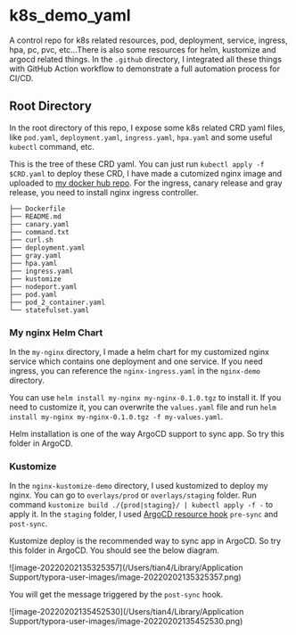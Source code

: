 # k8s_demo_yaml

A control repo for k8s related resources, pod, deployment, service, ingress, hpa, pc, pvc, etc...There is also some resources for helm, kustomize and argocd related things. In the `.github` directory, I integrated all these things with GitHub Action workflow to demonstrate a full automation process for CI/CD.



## Root Directory

In the root directory of this repo, I expose some k8s related CRD yaml files, like `pod.yaml`, `deployment.yaml`, `ingress.yaml`, `hpa.yaml` and some useful `kubectl` command, etc.

This is the tree of these CRD yaml. You can just run `kubectl apply -f $CRD.yaml` to deploy these CRD, I have made a cutomized nginx image and uploaded to [my docker hub repo](https://hub.docker.com/repository/docker/dhutsj/nginx/general). For the ingress, canary release and gray release, you need to install nginx ingress controller.

```shell
├── Dockerfile
├── README.md
├── canary.yaml
├── command.txt
├── curl.sh
├── deployment.yaml
├── gray.yaml
├── hpa.yaml
├── ingress.yaml
├── kustomize
├── nodeport.yaml
├── pod.yaml
├── pod_2_container.yaml
└── statefulset.yaml

```

###  My nginx Helm Chart

In the `my-nginx` directory, I made a helm chart for my customized nginx service which contains one deployment and one service. If you need ingress, you can reference the `nginx-ingress.yaml` in the `nginx-demo` directory.

You can use `helm install my-nginx my-nginx-0.1.0.tgz` to install it. If you need to customize it, you can overwrite the `values.yaml` file and run `helm install my-nginx my-nginx-0.1.0.tgz -f my-values.yaml`.

Helm installation is one of the way ArgoCD support to sync app. So try this folder in ArgoCD.

### Kustomize

In the `nginx-kustomize-demo` directory, I used kustomized to deploy my nginx. You can go to `overlays/prod` or `overlays/staging` folder. Run command `kustomize build ./{prod|staging}/ | kubectl apply -f -` to apply it. In the `staging` folder, I used [ArgoCD resource hook](https://argo-cd.readthedocs.io/en/stable/user-guide/resource_hooks/) `pre-sync` and `post-sync`.

Kustomize deploy is the recommended way to sync app in ArgoCD. So try this folder in ArgoCD. You should see the below diagram.

![image-20220202135325357](/Users/tian4/Library/Application Support/typora-user-images/image-20220202135325357.png)

You will get the message triggered by the `post-sync` hook.

![image-20220202135452530](/Users/tian4/Library/Application Support/typora-user-images/image-20220202135452530.png)
